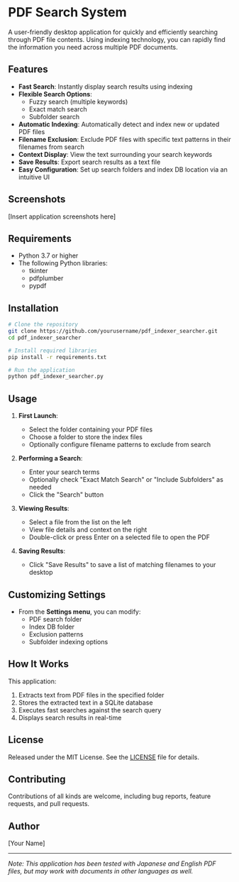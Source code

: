 # PDF Search System

A user-friendly desktop application for quickly and efficiently searching through PDF file contents. Using indexing technology, you can rapidly find the information you need across multiple PDF documents.

## Features

- **Fast Search**: Instantly display search results using indexing
- **Flexible Search Options**: 
  - Fuzzy search (multiple keywords)
  - Exact match search
  - Subfolder search
- **Automatic Indexing**: Automatically detect and index new or updated PDF files
- **Filename Exclusion**: Exclude PDF files with specific text patterns in their filenames from search
- **Context Display**: View the text surrounding your search keywords
- **Save Results**: Export search results as a text file
- **Easy Configuration**: Set up search folders and index DB location via an intuitive UI

## Screenshots

[Insert application screenshots here]

## Requirements

- Python 3.7 or higher
- The following Python libraries:
  - tkinter
  - pdfplumber
  - pypdf

## Installation

```bash
# Clone the repository
git clone https://github.com/yourusername/pdf_indexer_searcher.git
cd pdf_indexer_searcher

# Install required libraries
pip install -r requirements.txt

# Run the application
python pdf_indexer_searcher.py
```

## Usage

1. **First Launch**:
   - Select the folder containing your PDF files
   - Choose a folder to store the index files
   - Optionally configure filename patterns to exclude from search

2. **Performing a Search**:
   - Enter your search terms
   - Optionally check "Exact Match Search" or "Include Subfolders" as needed
   - Click the "Search" button

3. **Viewing Results**:
   - Select a file from the list on the left
   - View file details and context on the right
   - Double-click or press Enter on a selected file to open the PDF

4. **Saving Results**:
   - Click "Save Results" to save a list of matching filenames to your desktop

## Customizing Settings

- From the **Settings menu**, you can modify:
  - PDF search folder
  - Index DB folder
  - Exclusion patterns
  - Subfolder indexing options

## How It Works

This application:

1. Extracts text from PDF files in the specified folder
2. Stores the extracted text in a SQLite database
3. Executes fast searches against the search query
4. Displays search results in real-time

## License

Released under the MIT License. See the [LICENSE](LICENSE) file for details.

## Contributing

Contributions of all kinds are welcome, including bug reports, feature requests, and pull requests.

## Author

[Your Name]

---

*Note: This application has been tested with Japanese and English PDF files, but may work with documents in other languages as well.*
